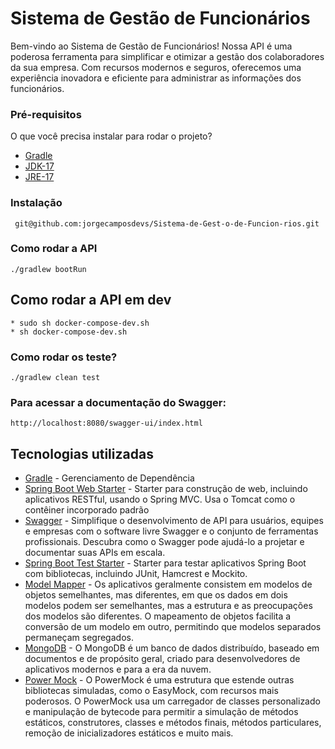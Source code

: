 # Sistema de Gestão de Funcionários
Bem-vindo ao Sistema de Gestão de Funcionários! Nossa API é uma poderosa ferramenta para simplificar e otimizar a gestão dos colaboradores da sua empresa. Com recursos modernos e seguros, oferecemos uma experiência inovadora e eficiente para administrar as informações dos funcionários.
### Pré-requisitos
O que você precisa instalar para rodar o projeto?
* [Gradle](https://https://gradle.org//)
* [JDK-17](https://www.oracle.com/technetwork/pt/java/javase/downloadsjdk8-downloads-2133151.html)
* [JRE-17](https://www.oracle.com/technetwork/pt/java/javase/downloadsjre8-downloads-2133155.html)
### Instalação
```
 git@github.com:jorgecamposdevs/Sistema-de-Gest-o-de-Funcion-rios.git
```
### Como rodar a API
```
./gradlew bootRun 
```
## Como rodar a API em dev
 ```
 * sudo sh docker-compose-dev.sh 
* sh docker-compose-dev.sh 
 ```
### Como rodar os teste?
```
./gradlew clean test 
```
### Para acessar a documentação do Swagger:
```
http://localhost:8080/swagger-ui/index.html
```
## Tecnologias utilizadas
* [Gradle](https://gradle.org/) - Gerenciamento de Dependência
* [Spring Boot Web Starter](https://mvnrepository.com/artifact/org.springframework.boot/spring-boot-starter-web) - Starter para construção de web, incluindo aplicativos RESTful, usando o Spring MVC. Usa o Tomcat como o contêiner incorporado padrão
* [Swagger](https://https://swagger.io/) - Simplifique o desenvolvimento de API para usuários, equipes e empresas com o software livre Swagger e o conjunto de ferramentas profissionais. Descubra como o Swagger pode ajudá-lo a projetar e documentar suas APIs em escala.
* [Spring Boot Test Starter](https://mvnrepository.com/artifact/org.springframework.boot/spring-boot-starter-test) - Starter para testar aplicativos Spring Boot com bibliotecas, incluindo JUnit, Hamcrest e Mockito.
* [Model Mapper](http://modelmapper.org/) - Os aplicativos geralmente consistem em modelos de objetos semelhantes, mas diferentes, em que os dados em dois modelos podem ser semelhantes, mas a estrutura e as preocupações dos modelos são diferentes. O mapeamento de objetos facilita a conversão de um modelo em outro, permitindo que modelos separados permaneçam segregados.
* [MongoDB](https://https://www.mongodb.com//) - O MongoDB é um banco de dados distribuído, baseado em documentos e de propósito geral, criado para desenvolvedores de aplicativos modernos e para a era da nuvem.
* [Power Mock](https://mvnrepository.com/artifact/org.powermock/powermock-api-mockito2) - O PowerMock é uma estrutura que estende outras bibliotecas simuladas, como o EasyMock, com recursos mais poderosos. O PowerMock usa um carregador de classes personalizado e manipulação de bytecode para permitir a simulação de métodos estáticos, construtores, classes e métodos finais, métodos particulares, remoção de inicializadores estáticos e muito mais.